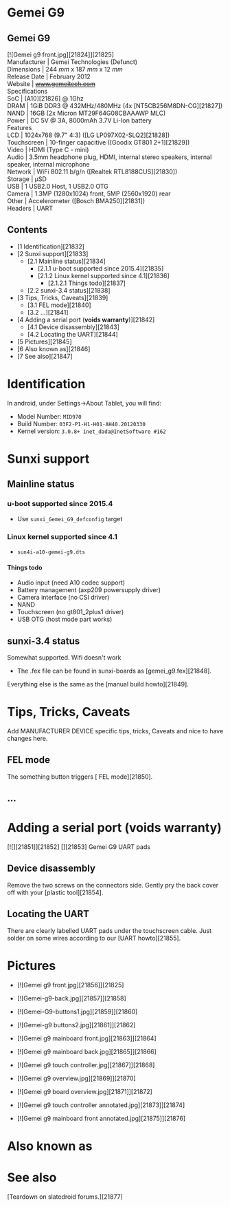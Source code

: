 # Gemei G9
Gemei G9  
---  
[![Gemei g9 front.jpg][21824]][21825]  
Manufacturer |  Gemei Technologies (Defunct)   
Dimensions |  244 _mm_ x 187 _mm_ x 12 _mm_  
Release Date |  February 2012   
Website |  ~~www.gemeitech.com~~  
Specifications   
SoC |  [A10][21826] @ 1Ghz   
DRAM |  1GiB DDR3 @ 432MHz/480MHz (4x [NT5CB256M8DN-CG][21827])   
NAND |  16GB (2x Micron MT29F64G08CBAAAWP MLC)   
Power |  DC 5V @ 3A, 8000mAh 3.7V Li-Ion battery   
Features   
LCD |  1024x768 (9.7" 4:3) ([LG LP097X02-SLQ2][21828])   
Touchscreen |  10-finger capacitive ([Goodix GT801 2+1][21829])   
Video |  HDMI (Type C - mini)   
Audio |  3.5mm headphone plug, HDMI, internal stereo speakers, internal speaker, internal microphone   
Network |  WiFi 802.11 b/g/n ([Realtek RTL8188CUS][21830])   
Storage |  µSD   
USB |  1 USB2.0 Host, 1 USB2.0 OTG   
Camera |  1.3MP (1280x1024) front, 5MP (2560x1920) rear   
Other |  Accelerometer ([Bosch BMA250][21831])   
Headers |  UART   
## Contents
  * [1 Identification][21832]
  * [2 Sunxi support][21833]
    * [2.1 Mainline status][21834]
      * [2.1.1 u-boot supported since 2015.4][21835]
      * [2.1.2 Linux kernel supported since 4.1][21836]
        * [2.1.2.1 Things todo][21837]
    * [2.2 sunxi-3.4 status][21838]
  * [3 Tips, Tricks, Caveats][21839]
    * [3.1 FEL mode][21840]
    * [3.2 ...][21841]
  * [4 Adding a serial port (**voids warranty**)][21842]
    * [4.1 Device disassembly][21843]
    * [4.2 Locating the UART][21844]
  * [5 Pictures][21845]
  * [6 Also known as][21846]
  * [7 See also][21847]

# Identification
In android, under Settings->About Tablet, you will find: 
  * Model Number: `MID970`
  * Build Number: `03F2-P1-H1-H01-AH40.20120330`
  * Kernel version: `3.0.8+ inet_dada@InetSoftware #162`

# Sunxi support
## Mainline status
### u-boot supported since 2015.4
  * Use `sunxi_Gemei_G9_defconfig` target

### Linux kernel supported since 4.1
  * `sun4i-a10-gemei-g9.dts`

#### Things todo
  * Audio input (need A10 codec support)
  * Battery management (axp209 powersupply driver)
  * Camera interface (no CSI driver)
  * NAND
  * Touchscreen (no gt801_2plus1 driver)
  * USB OTG (host mode part works)

## sunxi-3.4 status
Somewhat supported. Wifi doesn't work 
  * The .fex file can be found in sunxi-boards as [gemei_g9.fex][21848].

Everything else is the same as the [manual build howto][21849]. 
# Tips, Tricks, Caveats
Add MANUFACTURER DEVICE specific tips, tricks, Caveats and nice to have changes here.
## FEL mode
The something button triggers [ FEL mode][21850]. 
## ...
# Adding a serial port (**voids warranty**)
[![][21851]][21852]
[][21853]
Gemei G9 UART pads
## Device disassembly
Remove the two screws on the connectors side. Gently pry the back cover off with your [plastic tool][21854]. 
## Locating the UART
There are clearly labelled UART pads under the touchscreen cable. Just solder on some wires according to our [UART howto][21855]. 
# Pictures
  * [![Gemei g9 front.jpg][21856]][21825]
  * [![Gemei-g9-back.jpg][21857]][21858]
  * [![Gemei-G9-buttons1.jpg][21859]][21860]
  * [![Gemei-g9 buttons2.jpg][21861]][21862]
  * [![Gemei g9 mainboard front.jpg][21863]][21864]
  * [![Gemei g9 mainboard back.jpg][21865]][21866]
  * [![Gemei g9 touch controller.jpg][21867]][21868]

  * [![Gemei g9 overview.jpg][21869]][21870]
  * [![Gemei g9 board overview.jpg][21871]][21872]
  * [![Gemei g9 touch controller annotated.jpg][21873]][21874]
  * [![Gemei g9 mainboard front annotated.jpg][21875]][21876]

# Also known as
# See also
[Teardown on slatedroid forums.][21877]
